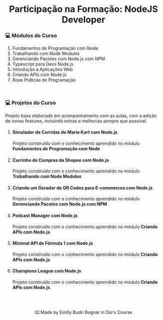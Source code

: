<!--START_SECTION:header-->
<div align="center">
  <h1>Participação na Formação: NodeJS Developer</h1>
</div>
<!--END_SECTION:header-->

<!-- Start_SECTION:body -->
<div align="start">
  <h3>💻 Módulos do Curso</h3>
  <ol >
    <li>Fundamentos de Programação com Node</li>
    <li>Trabalhando com Node Modules</li>
    <li>Gerenciando Pacotes com Node.js com NPM</li>
    <li>Typescript para Devs Node.js</li>
    <li>Introdução a Aplicações Web</li>
    <li>Criando APIs com Node.js</li>
    <li>Boas Práticas de Programação</li>
  </ol>
</div>
<br/>
<div align="start">
  <h3>💻 Projetos do Curso</h3>
  <p>Projeto base elaborado em acompanhamento com as aulas, com a adição de novas features, incluindo extras e melhorias sempre que possível.</p>

  <ol >
    <li>
      <h4>Simulador de Corridas do Mario Kart com Node.js</h4>
      <p>Projeto construído com o conhecimento aprendido no módulo <strong>Fundamentos de Programação com Node</strong></p>
    </li>
    <li>
      <h4>Carrinho de Compras da Shopee com Node.js</h4>
      <p>Projeto construído com o conhecimento aprendido no módulo <strong>Trabalhando com Node Modules</strong></p>
    </li>
    <li>
      <h4>Criando um Gerador de QR Codes para E-commerces com Node.js</h4>
      <p>Projeto construído com o conhecimento aprendido no módulo <strong>Gerenciando Pacotes com Node.js com NPM</strong></p>
    </li>
    <li>
      <h4>Podcast Manager com Node.js</h4>
      <p>Projeto construído com o conhecimento aprendido no módulo <strong>Criando APIs com Node.js</strong></p>
    </li>
    <li>
      <h4>Minimal API de Fórmula 1 com Node.js</h4>
      <p>Projeto construído com o conhecimento aprendido no módulo <strong>Criando APIs com Node.js</strong></p>
    </li>
    <li>
      <h4>Champions League com Node.js</h4>
      <p>Projeto construído com o conhecimento aprendido no módulo <strong>Criando APIs com Node.js</strong></p>
    </li>
  </ol>
</div>
<!--START_SECTION:footer-->
<br/>
<br/>
<p align="center">
  ⌨️ Made by Emilly Budri Bognar in Dio's Course
</p>
<br />
<br />

<!--END_SECTION:footer-->
